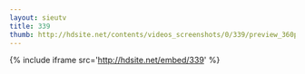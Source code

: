 ```yaml
---
layout: sieutv
title: 339
thumb: http://hdsite.net/contents/videos_screenshots/0/339/preview_360p.mp4.jpg
---
```

{% include iframe src='http://hdsite.net/embed/339' %}
 
